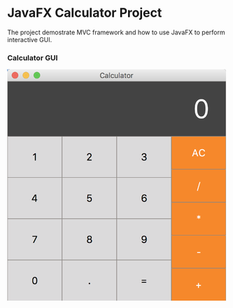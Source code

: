 <h1> JavaFX Calculator Project </h1>

The project demostrate MVC framework and how to use JavaFX to perform interactive GUI.


<h3> Calculator GUI </h3>

<img src="/Calculator.png"  width="500" height="529" />
